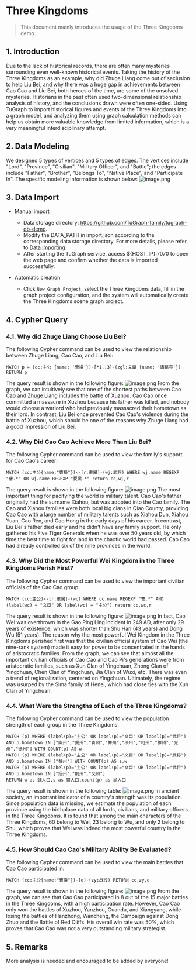 # Three Kingdoms

> This document mainly introduces the usage of the Three Kingdoms demo.

## 1. Introduction
Due to the lack of historical records, there are often many mysteries surrounding even well-known historical events. Taking the history of the Three Kingdoms as an example, why did Zhuge Liang come out of seclusion to help Liu Bei, and why there was a huge gap in achievements between Cao Cao and Liu Bei, both heroes of the time, are some of the unsolved mysteries. Historians in the past often used two-dimensional relationship analysis of history, and the conclusions drawn were often one-sided. Using TuGraph to import historical figures and events of the Three Kingdoms into a graph model, and analyzing them using graph calculation methods can help us obtain more valuable knowledge from limited information, which is a very meaningful interdisciplinary attempt.
## 2. Data Modeling
We designed 5 types of vertices and 5 types of edges. The vertices include "Lord", "Province", "Civilian", "Military Officer", and "Battle"; the edges include "Father", "Brother", "Belongs To", "Native Place", and "Participate In". The specific modeling information is shown below:
![image.png](../../../../images/three-kingdoms-schema.png)
## 3. Data Import
- Manual import
    - Data storage directory: https://github.com/TuGraph-family/tugraph-db-demo.
    - Modify the DATA_PATH in import.json according to the corresponding data storage directory. For more details, please refer to [Data Importing](../../6.utility-tools/1.data-import.md).
    - After starting the TuGraph service, access ${HOST_IP}:7070 to open the web page and confirm whether the data is imported successfully.

- Automatic creation
    - Click `New Graph Project`, select the Three Kingdoms data, fill in the graph project configuration, and the system will automatically create the Three Kingdoms scene graph project.

## 4. Cypher Query
### 4.1. Why did Zhuge Liang Choose Liu Bei?
The following Cypher command can be used to view the relationship between Zhuge Liang, Cao Cao, and Liu Bei:
```
MATCH p = (cc:主公 {name: '曹操'})-[*1..3]-(zgl:文臣 {name: '诸葛亮'}) RETURN p
```
The query result is shown in the following figure:
![image.png](../../../../images/three-kingdoms-cypher1.png)
From the graph, we can intuitively see that one of the shortest paths between Cao Cao and Zhuge Liang includes the battle of Xuzhou. Cao Cao once committed a massacre in Xuzhou because his father was killed, and nobody would choose a warlord who had previously massacred their hometown as their lord. In contrast, Liu Bei once prevented Cao Cao's violence during the battle of Xuzhou, which should be one of the reasons why Zhuge Liang had a good impression of Liu Bei.

### 4.2. Why Did Cao Cao Achieve More Than Liu Bei?
The following Cypher command can be used to view the family's support for Cao Cao's career:
```
MATCH (cc:主公{name:"曹操"})<-[r:隶属]-(wj:武将) WHERE wj.name REGEXP "曹.*" OR wj.name REGEXP "夏侯.*" return cc,wj,r
```
The query result is shown in the following figure:
![image.png](../../../../images/three-kingdoms-cypher2.png)
The most important thing for pacifying the world is military talent. Cao Cao's father originally had the surname Xiahou, but was adopted into the Cao family. The Cao and Xiahou families were both local big clans in Qiao County, providing Cao Cao with a large number of military talents such as Xiahou Dun, Xiahou Yuan, Cao Ren, and Cao Hong in the early days of his career. In contrast, Liu Bei's father died early and he didn't have any family support. He only gathered his Five Tiger Generals when he was over 50 years old, by which time the best time to fight for land in the chaotic world had passed. Cao Cao had already controlled six of the nine provinces in the world.

### 4.3. Why Did the Most Powerful Wei Kingdom in the Three Kingdoms Perish First?
The following Cypher command can be used to view the important civilian officials of the Cao Cao group:
```
MATCH (cc:主公)<-[r:隶属]-(wc) WHERE cc.name REGEXP "曹.*" AND (label(wc) = "文臣" OR label(wc) = "主公") return cc,wc,r
```
The query result is shown in the following figure:
![image.png](../../../../images/three-kingdoms-cypher3.png)
In fact, Cao Wei was overthrown in the Gao Ping Ling incident in 249 AD, after only 29 years of existence, which was shorter than Shu Han (43 years) and Dong Wu (51 years). The reason why the most powerful Wei Kingdom in the Three Kingdoms perished first was that the civilian official system of Cao Wei (the nine-rank system) made it easy for power to be concentrated in the hands of aristocratic families. From the graph, we can see that almost all the important civilian officials of Cao Cao and Cao Pi's generations were from aristocratic families, such as Xun Clan of Yingchuan, Zhong Clan of Yingchuan, Chen Clan of Yingchuan, Jia Clan of Wuxi, etc. There was even a trend of regionalization, centered on Yingchuan. Ultimately, the regime was usurped by the Sima family of Henei, which had close ties with the Xun Clan of Yingchuan.

### 4.4. What Were the Strengths of Each of the Three Kingdoms?
The following Cypher command can be used to view the population strength of each group in the Three Kingdoms:
```
MATCH (p) WHERE (label(p)="主公" OR label(p)="文臣" OR label(p)="武将") AND p.hometown IN ["幽州","冀州","青州","并州","凉州","司州","豫州","兖州","徐州"] WITH COUNT(p) AS w
MATCH (p) WHERE (label(p)="主公" OR label(p)="文臣" OR label(p)="武将") AND p.hometown IN ["益州"] WITH COUNT(p) AS s,w
MATCH (p) WHERE (label(p)="主公" OR label(p)="文臣" OR label(p)="武将") AND p.hometown IN ["扬州","荆州","交州"]
RETURN w as 魏人口,s as 蜀人口,count(p) as 吴人口
```
The query result is shown in the following table:
![image.png](../../../../images/three-kingdoms-cypher4.png)
In ancient society, an important indicator of a country's strength was its population. Since population data is missing, we estimate the population of each province using the birthplace data of all lords, civilians, and military officers in the Three Kingdoms. It is found that among the main characters of the Three Kingdoms, 60 belong to Wei, 23 belong to Wu, and only 2 belong to Shu, which proves that Wei was indeed the most powerful country in the Three Kingdoms.

### 4.5. How Should Cao Cao's Military Ability Be Evaluated?
The following Cypher command can be used to view the main battles that Cao Cao participated in:
```
MATCH (cc:主公{name:"曹操"})-[e]-(zy:战役) RETURN cc,zy,e
```
The query result is shown in the following figure:
![image.png](../../../../images/three-kingdoms-cypher5.png)
From the graph, we can see that Cao Cao participated in 8 out of the 15 major battles in the Three Kingdoms, with a high participation rate. However, Cao Cao only won the battles of Xuzhou, Yanzhou, Guandu, and Xiangyang, while losing the battles of Hanzhong, Wancheng, the Campaign against Dong Zhuo and the Battle of Red Cliffs. His overall win rate was 50%, which proves that Cao Cao was not a very outstanding military strategist.

## 5. Remarks
More analysis is needed and encouraged to be added by everyone!